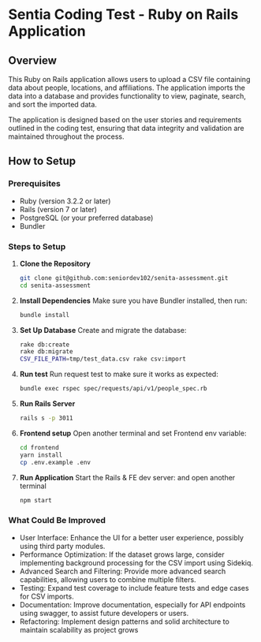 # Sentia Coding Test - Ruby on Rails Application

## Overview

This Ruby on Rails application allows users to upload a CSV file containing data about people, locations, and affiliations. The application imports the data into a database and provides functionality to view, paginate, search, and sort the imported data.

The application is designed based on the user stories and requirements outlined in the coding test, ensuring that data integrity and validation are maintained throughout the process.

## How to Setup

### Prerequisites

- Ruby (version 3.2.2 or later)
- Rails (version 7 or later)
- PostgreSQL (or your preferred database)
- Bundler

### Steps to Setup

1. **Clone the Repository**

   ```bash
   git clone git@github.com:seniordev102/senita-assessment.git
   cd senita-assessment
   ```

2. **Install Dependencies** Make sure you have Bundler installed, then run:
   ```bash
   bundle install
   ```
3. **Set Up Database** Create and migrate the database:
   ```bash
   rake db:create
   rake db:migrate
   CSV_FILE_PATH=tmp/test_data.csv rake csv:import
   ```
4. **Run test** Run request test to make sure it works as expected:
   ```bash
   bundle exec rspec spec/requests/api/v1/people_spec.rb
   ```
5. **Run Rails Server**
   ```bash
   rails s -p 3011
   ```
6. **Frontend setup** Open another terminal and set Frontend env variable:
   ```bash
   cd frontend
   yarn install
   cp .env.example .env
   ```
7. **Run Application** Start the Rails & FE dev server:
   and open another terminal
   ```bash
   npm start
   ```

### What Could Be Improved

- User Interface: Enhance the UI for a better user experience, possibly using third party modules.
- Performance Optimization: If the dataset grows large, consider implementing background processing for the CSV import using Sidekiq.
- Advanced Search and Filtering: Provide more advanced search capabilities, allowing users to combine multiple filters.
- Testing: Expand test coverage to include feature tests and edge cases for CSV imports.
- Documentation: Improve documentation, especially for API endpoints using swagger, to assist future developers or users.
- Refactoring: Implement design patterns and solid architecture to maintain scalability as project grows
